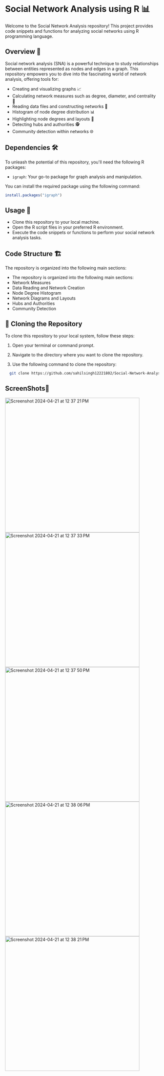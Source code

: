 # Social Network Analysis using R 📊

Welcome to the Social Network Analysis repository! This project provides code snippets and functions for analyzing social networks using R programming language.

## Overview 🌟

Social network analysis (SNA) is a powerful technique to study relationships between entities represented as nodes and edges in a graph. This repository empowers you to dive into the fascinating world of network analysis, offering tools for:

- Creating and visualizing graphs 📈
- Calculating network measures such as degree, diameter, and centrality 📏
- Reading data files and constructing networks 📂
- Histogram of node degree distribution 📊
- Highlighting node degrees and layouts 🎨
- Detecting hubs and authorities 🕵️
- Community detection within networks 🌐

## Dependencies 🛠️

To unleash the potential of this repository, you'll need the following R packages:

- `igraph`: Your go-to package for graph analysis and manipulation.

You can install the required package using the following command:

```R
install.packages("igraph")
```

## Usage 🚀
- Clone this repository to your local machine.
- Open the R script files in your preferred R environment.
- Execute the code snippets or functions to perform your social network analysis tasks.

## Code Structure 🏗️

The repository is organized into the following main sections:

- The repository is organized into the following main sections:
- Network Measures
- Data Reading and Network Creation
- Node Degree Histogram
- Network Diagrams and Layouts
- Hubs and Authorities
- Community Detection

## 🚀 Cloning the Repository

To clone this repository to your local system, follow these steps:

1. Open your terminal or command prompt.

2. Navigate to the directory where you want to clone the repository.

3. Use the following command to clone the repository:

 ```bash
   git clone https://github.com/sahilsingh12221802/Social-Network-Analysis-Using-R-Programming.git
```

## ScreenShots📸
<img width="440" alt="Screenshot 2024-04-21 at 12 37 21 PM" src="https://github.com/sahilsingh12221802/Social-Network-Analysis-Using-R-Programming/assets/114878612/a3a01aee-fe95-4758-ae12-0bc0055eb581">
<img width="440" alt="Screenshot 2024-04-21 at 12 37 33 PM" src="https://github.com/sahilsingh12221802/Social-Network-Analysis-Using-R-Programming/assets/114878612/77722c34-53f9-4154-8e7d-e06acebe012a">
<img width="440" alt="Screenshot 2024-04-21 at 12 37 50 PM" src="https://github.com/sahilsingh12221802/Social-Network-Analysis-Using-R-Programming/assets/114878612/a06c7ef6-2cad-4194-8718-47b692525537">
<img width="440" alt="Screenshot 2024-04-21 at 12 38 06 PM" src="https://github.com/sahilsingh12221802/Social-Network-Analysis-Using-R-Programming/assets/114878612/5af7ae1b-19a3-4cd6-b96b-b07d91abbc51">
<img width="440" alt="Screenshot 2024-04-21 at 12 38 21 PM" src="https://github.com/sahilsingh12221802/Social-Network-Analysis-Using-R-Programming/assets/114878612/dd1f7c2f-d022-41d3-a72d-06fbf3dc18b7">







